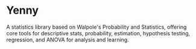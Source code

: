 # Yenny
A statistics library based on Walpole's Probability and Statistics, offering core tools for descriptive stats, probability, estimation, hypothesis testing, regression, and ANOVA for analysis and learning.
